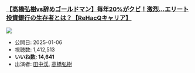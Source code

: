 ### [【高橋弘樹vs辞めゴールドマン】毎年20%がクビ！激烈…エリート投資銀行の生存者とは？【ReHacQキャリア】](https://www.youtube.com/watch?v=SEqkSNRqrUE)
[![](https://img.youtube.com/vi/SEqkSNRqrUE/sddefault.jpg)](https://www.youtube.com/watch?v=SEqkSNRqrUE)
-   公開日: 2025-01-06
-   視聴数: 1,412,513
-   **いいね数: 14,641**
-   出演者: [田中渓](/rehacq_fan/people/田中渓 "wikilink"), [高橋弘樹](/rehacq_fan/people/高橋弘樹 "wikilink")

